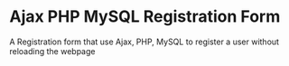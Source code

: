 # Ajax PHP MySQL Registration Form


A Registration form that use Ajax, PHP, MySQL to register a user without reloading the webpage

